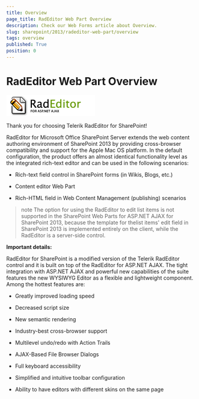 ```yaml
---
title: Overview
page_title: RadEditor Web Part Overview
description: Check our Web Forms article about Overview.
slug: sharepoint/2013/radeditor-web-part/overview
tags: overview
published: True
position: 0
---
```


# RadEditor Web Part Overview




![](images/EditorLogoPr.gif)

Thank you for choosing Telerik RadEditor for SharePoint!

RadEditor for Microsoft Office SharePoint Server extends the web content authoring environment of SharePoint 2013 by providing cross-browser compatibility and support for the Apple Mac OS platform. In the default configuration, the product offers an almost identical functionality level as the integrated rich-text editor and can be used in the following scenarios:

* Rich-text field control in SharePoint forms (in Wikis, Blogs, etc.)

* Content editor Web Part

* Rich-HTML field in Web Content Management (publishing) scenarios

>note The option for using the RadEditor to edit list items is not supported in the SharePoint Web Parts for ASP.NET AJAX for SharePoint 2013, because the template for thelist items' edit field in SharePoint 2013 is implemented entirely on the client, while the RadEditor is a server-side control.



**Important details:**

RadEditor for SharePoint is a modified version of the Telerik RadEditor control and it is built on top of the RadEditor for ASP.NET AJAX. The tight integration with ASP.NET AJAX and powerful new capabilities of the suite features the new WYSIWYG Editor as a flexible and lightweight component. Among the hottest features are:

* Greatly improved loading speed

* Decreased script size

* New semantic rendering

* Industry-best cross-browser support

* Multilevel undo/redo with Action Trails

* AJAX-Based File Browser Dialogs

* Full keyboard accessibility

* Simplified and intuitive toolbar configuration

* Ability to have editors with different skins on the same page
